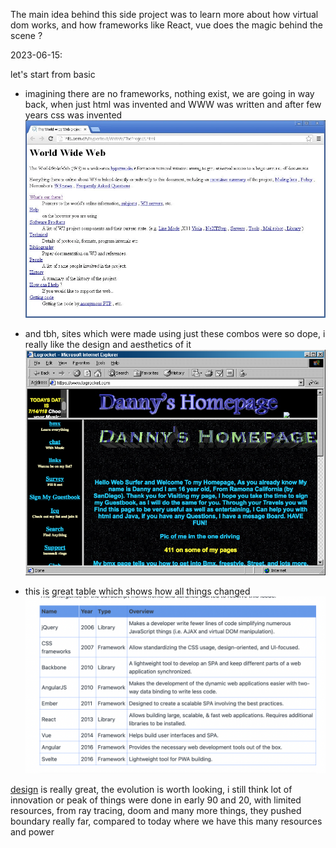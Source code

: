 The main idea behind this side project was to learn more about how virtual dom works, and how frameworks like React, vue does the magic behind the scene ?

2023-06-15:

let's start from basic

- imagining there are no frameworks, nothing exist, we are going in way back, when just html was invented and WWW was written and after few years css was invented ![](../images/www.png)
- and tbh, sites which were made using just these combos were so dope, i really like the design and aesthetics of it
![](../images/danny's-homepage.png)

- this is great table which shows how all things changed
  ![](../images/fetable.png)

[design](docs/design) is really great, the evolution is worth looking, i still think lot of innovation or peak of things were done in early 90 and 20, with limited resources, from ray tracing, doom and many more things,  they pushed boundary really far, compared to today where we have this many resources and power 





